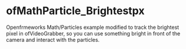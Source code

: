# ofMathParticle_Brightestpx
Openfrmeworks Math/Particles example modified to track the brightest pixel in ofVideoGrabber, so you can use something bright in front of the camera and interact with the particles.
